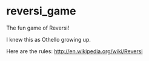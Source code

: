 reversi_game
============
The fun game of Reversi!

I knew this as Othello growing up.

Here are the rules: http://en.wikipedia.org/wiki/Reversi

